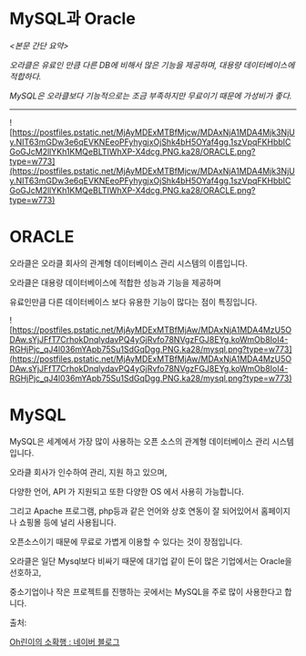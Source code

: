 # MySQL과 Oracle

*<본문 간단 요약>*

*오라클은 유료인 만큼 다른 DB에 비해서 많은 기능을 제공하며, 대용량 데이터베이스에 적합하다.*

*MySQL은 오라클보다 기능적으로는 조금 부족하지만 무료이기 때문에 가성비가 좋다.*

---

![https://postfiles.pstatic.net/MjAyMDExMTBfMjcw/MDAxNjA1MDA4Mjk3NjUy.NIT63mGDw3e6qEVKNEeoPFyhygjxOjShk4bH5OYaf4gg.1szVpqFKHbbICGoGJcM2llYKh1KMQeBLTIWhXP-X4dcg.PNG.ka28/ORACLE.png?type=w773](https://postfiles.pstatic.net/MjAyMDExMTBfMjcw/MDAxNjA1MDA4Mjk3NjUy.NIT63mGDw3e6qEVKNEeoPFyhygjxOjShk4bH5OYaf4gg.1szVpqFKHbbICGoGJcM2llYKh1KMQeBLTIWhXP-X4dcg.PNG.ka28/ORACLE.png?type=w773)

# ORACLE

오라클은 오라클 회사의 관계형 데이터베이스 관리 시스템의 이름입니다.

오라클은 대용량 데이터베이스에 적합한 성능과 기능을 제공하며

유료인만큼 다른 데이터베이스 보다 유용한 기능이 많다는 점이 특징입니다.

![https://postfiles.pstatic.net/MjAyMDExMTBfMjAw/MDAxNjA1MDA4MzU5ODAw.sYjJFfT7CrhokDnqlydavPQ4yGjRvfo78NVgzFGJ8EYg.koWmOb8IoI4-RGHjPjc_qJ4l036mYApb75Su1SdGqDgg.PNG.ka28/mysql.png?type=w773](https://postfiles.pstatic.net/MjAyMDExMTBfMjAw/MDAxNjA1MDA4MzU5ODAw.sYjJFfT7CrhokDnqlydavPQ4yGjRvfo78NVgzFGJ8EYg.koWmOb8IoI4-RGHjPjc_qJ4l036mYApb75Su1SdGqDgg.PNG.ka28/mysql.png?type=w773)

# MySQL

MySQL은 세계에서 가장 많이 사용하는 오픈 소스의 관계형 데이터베이스 관리 시스템입니다.

오라클 회사가 인수하여 관리, 지원 하고 있으며,

다양한 언어, API 가 지원되고 또한 다양한 OS 에서 사용히 가능합니다.

그리고 Apache 프로그램, php등과 같은 언어와 상호 연동이 잘 되어있어서 홈페이지나 쇼핑몰 등에 널리 사용됩니다. 

오픈소스이기 때문에 무료로 가볍게 이용할 수 있다는 것이 장점입니다.

오라클은 일단 Mysql보다 비싸기 때문에 대기업 같이 돈이 많은 기업에서는 Oracle을 선호하고,

중소기업이나 작은 프로젝트를 진행하는 곳에서는 MySQL을 주로 많이 사용한다고 합니다.

출처:

[Oh린이의 소확행 : 네이버 블로그](https://blog.naver.com/ka28/222140884517)